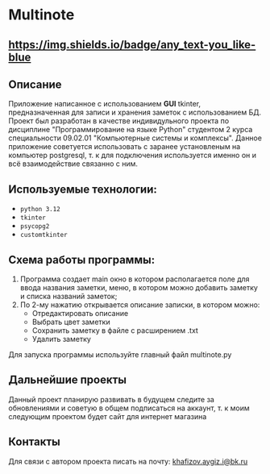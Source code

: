 # Multinote
https://img.shields.io/badge/any_text-you_like-blue
---
## Описание 

Приложение написанное с использованием **GUI** tkinter, предназначенная для записи и хранения заметок с использованием БД. 
Проект был разработан в качестве индивидульного проекта по дисциплине "Программирование на языке Python" студентом 2 курса специальности 09.02.01 "Компьютерные системы и комплексы".
Данное приложение советуется использовать с заранее установленым на компьютер postgresql, т. к для подключения используется именно он и всё взаимодействие связанно с ним. 

## Используемые технологии:
* `python 3.12`
* `tkinter`
* `psycopg2`
* `customtkinter`

## Схема работы программы:

1. Программа создает main окно в котором располагается поле для ввода названия заметки, меню, в котором можно добавить заметку и списка названий заметок;
2. По 2-му нажатию открывается описание записки, в котором можно:
   * Отредактировать описание
   * Выбрать цвет заметки
   * Сохранить заметку в файле с расширением .txt
   * Удалить заметку

Для запуска программы используйте главный файл multinote.py

## Дальнейшие проекты

Данный проект планирую развивать в будущем следите за обновлениями и советую в общем подписаться на аккаунт, т. к моим следующим проектом будет сайт для интернет магазина

## Контакты

Для связи с автором проекта писать на почту: khafizov.aygiz.i@bk.ru
